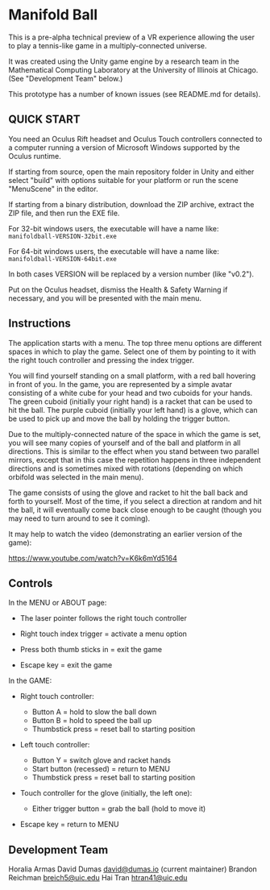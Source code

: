 # Manifold Ball

This is a pre-alpha technical preview of a VR experience allowing the
user to play a tennis-like game in a multiply-connected universe.

It was created using the Unity game engine by a research team in the
Mathematical Computing Laboratory at the University of Illinois at
Chicago.  (See "Development Team" below.)

This prototype has a number of known issues (see README.md for
details).

## QUICK START

You need an Oculus Rift headset and Oculus Touch controllers connected
to a computer running a version of Microsoft Windows supported by the
Oculus runtime.

If starting from source, open the main repository folder in Unity and
either select "build" with options suitable for your platform or run
the scene "MenuScene" in the editor.

If starting from a binary distribution, download the ZIP archive,
extract the ZIP file, and then run the EXE file.

For 32-bit windows users, the executable will have a name like:
```manifoldball-VERSION-32bit.exe```

For 64-bit windows users, the executable will have a name like:
```manifoldball-VERSION-64bit.exe```

In both cases VERSION will be replaced by a version number (like
"v0.2").

Put on the Oculus headset, dismiss the Health & Safety Warning if
necessary, and you will be presented with the main menu.

## Instructions

The application starts with a menu.  The top three menu options are
different spaces in which to play the game.  Select one of them by
pointing to it with the right touch controller and pressing the index
trigger.

You will find yourself standing on a small platform, with a red ball
hovering in front of you.  In the game, you are represented by a
simple avatar consisting of a white cube for your head and two cuboids
for your hands.  The green cuboid (initially your right hand) is a
racket that can be used to hit the ball.  The purple cuboid (initially
your left hand) is a glove, which can be used to pick up and move the
ball by holding the trigger button.

Due to the multiply-connected nature of the space in which the game is
set, you will see many copies of yourself and of the ball and platform
in all directions.  This is similar to the effect when you stand
between two parallel mirrors, except that in this case the repetition
happens in three independent directions and is sometimes mixed with
rotations (depending on which orbifold was selected in the main menu).

The game consists of using the glove and racket to hit the ball back
and forth to yourself.  Most of the time, if you select a direction at
random and hit the ball, it will eventually come back close enough to
be caught (though you may need to turn around to see it coming).

It may help to watch the video (demonstrating an earlier version of
the game):

https://www.youtube.com/watch?v=K6k6mYd5164


## Controls

In the MENU or ABOUT page:

* The laser pointer follows the right touch controller

* Right touch index trigger = activate a menu option

* Press both thumb sticks in = exit the game

* Escape key = exit the game

In the GAME:

* Right touch controller:
  * Button A = hold to slow the ball down
  * Button B = hold to speed the ball up
  * Thumbstick press = reset ball to starting position

* Left touch controller:
  * Button Y = switch glove and racket hands
  * Start button (recessed) = return to MENU
  * Thumbstick press = reset ball to starting position

* Touch controller for the glove (initially, the left one):
  * Either trigger button = grab the ball (hold to move it)

* Escape key = return to MENU


## Development Team

Horalia Armas
David Dumas <david@dumas.io>  (current maintainer)
Brandon Reichman <breich5@uic.edu>
Hai Tran <htran41@uic.edu>
